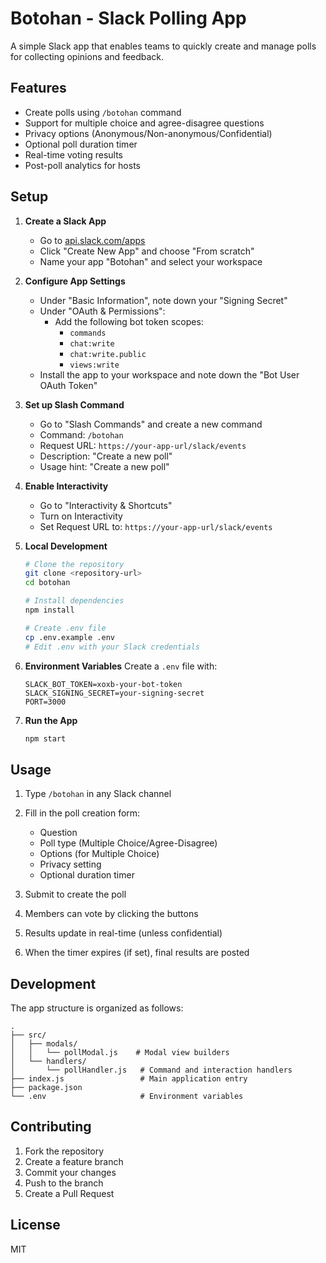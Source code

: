 # Botohan - Slack Polling App

A simple Slack app that enables teams to quickly create and manage polls for collecting opinions and feedback.

## Features

- Create polls using `/botohan` command
- Support for multiple choice and agree-disagree questions
- Privacy options (Anonymous/Non-anonymous/Confidential)
- Optional poll duration timer
- Real-time voting results
- Post-poll analytics for hosts

## Setup

1. **Create a Slack App**
   - Go to [api.slack.com/apps](https://api.slack.com/apps)
   - Click "Create New App" and choose "From scratch"
   - Name your app "Botohan" and select your workspace

2. **Configure App Settings**
   - Under "Basic Information", note down your "Signing Secret"
   - Under "OAuth & Permissions":
     - Add the following bot token scopes:
       - `commands`
       - `chat:write`
       - `chat:write.public`
       - `views:write`
   - Install the app to your workspace and note down the "Bot User OAuth Token"

3. **Set up Slash Command**
   - Go to "Slash Commands" and create a new command
   - Command: `/botohan`
   - Request URL: `https://your-app-url/slack/events`
   - Description: "Create a new poll"
   - Usage hint: "Create a new poll"

4. **Enable Interactivity**
   - Go to "Interactivity & Shortcuts"
   - Turn on Interactivity
   - Set Request URL to: `https://your-app-url/slack/events`

5. **Local Development**
   ```bash
   # Clone the repository
   git clone <repository-url>
   cd botohan

   # Install dependencies
   npm install

   # Create .env file
   cp .env.example .env
   # Edit .env with your Slack credentials
   ```

6. **Environment Variables**
   Create a `.env` file with:
   ```
   SLACK_BOT_TOKEN=xoxb-your-bot-token
   SLACK_SIGNING_SECRET=your-signing-secret
   PORT=3000
   ```

7. **Run the App**
   ```bash
   npm start
   ```

## Usage

1. Type `/botohan` in any Slack channel
2. Fill in the poll creation form:
   - Question
   - Poll type (Multiple Choice/Agree-Disagree)
   - Options (for Multiple Choice)
   - Privacy setting
   - Optional duration timer

3. Submit to create the poll
4. Members can vote by clicking the buttons
5. Results update in real-time (unless confidential)
6. When the timer expires (if set), final results are posted

## Development

The app structure is organized as follows:
```
.
├── src/
│   ├── modals/
│   │   └── pollModal.js    # Modal view builders
│   └── handlers/
│       └── pollHandler.js   # Command and interaction handlers
├── index.js                 # Main application entry
├── package.json            
└── .env                     # Environment variables
```

## Contributing

1. Fork the repository
2. Create a feature branch
3. Commit your changes
4. Push to the branch
5. Create a Pull Request

## License

MIT 